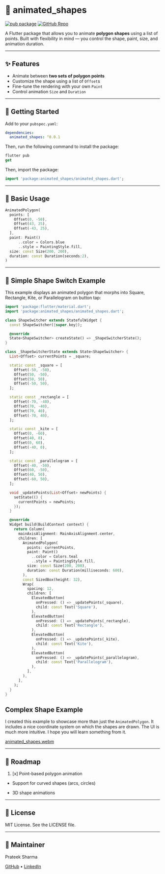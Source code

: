# 🔷 animated_shapes

[![pub package](https://img.shields.io/pub/v/animated_shapes.svg)](https://pub.dev/packages/animated_shapes)
[![GitHub Repo](https://img.shields.io/badge/source-GitHub-blue)](https://github.com/TechieBlossom/animated_shapes)

A Flutter package that allows you to animate **polygon shapes** using a list of points. Built with flexibility in mind —
you control the shape, paint, size, and animation duration.

---

## ✨ Features

- Animate between **two sets of polygon points**
- Customize the shape using a list of `Offset`s
- Fine-tune the rendering with your own `Paint`
- Control animation `Size` and `Duration`

---

## 🚀 Getting Started

Add to your `pubspec.yaml`:

```yaml
dependencies:
  animated_shapes: ^0.0.1
```

Then, run the following command to install the package:

```dart
flutter pub
get
```

Then, import the package:

```dart
import 'package:animated_shapes/animated_shapes.dart';
```

---

## 🧩 Basic Usage

```dart
AnimatedPolygon(
  points: [
    Offset(0, -50),
    Offset(43, 25),
    Offset(-43, 25),
  ],
  paint: Paint()
      ..color = Colors.blue
      ..style = PaintingStyle.fill,
  size: const Size(200, 200),
  duration: const Duration(seconds:2),
)
```

---

## 🧪 Simple Shape Switch Example

This example displays an animated polygon that morphs into Square, Rectangle, Kite, or Parallelogram on button tap:

```dart
import 'package:flutter/material.dart';
import 'package:animated_shapes/animated_shapes.dart';

class ShapeSwitcher extends StatefulWidget {
  const ShapeSwitcher({super.key});

  @override
  State<ShapeSwitcher> createState() => _ShapeSwitcherState();
}

class _ShapeSwitcherState extends State<ShapeSwitcher> {
  List<Offset> currentPoints = _square;

  static const _square = [
    Offset(-50, -50),
    Offset(50, -50),
    Offset(50, 50),
    Offset(-50, 50),
  ];

  static const _rectangle = [
    Offset(-70, -40),
    Offset(70, -40),
    Offset(70, 40),
    Offset(-70, 40),
  ];

  static const _kite = [
    Offset(0, -60),
    Offset(40, 0),
    Offset(0, 60),
    Offset(-40, 0),
  ];

  static const _parallelogram = [
    Offset(-40, -50),
    Offset(60, -50),
    Offset(40, 50),
    Offset(-60, 50),
  ];

  void _updatePoints(List<Offset> newPoints) {
    setState(() {
      currentPoints = newPoints;
    });
  }

  @override
  Widget build(BuildContext context) {
    return Column(
      mainAxisAlignment: MainAxisAlignment.center,
      children: [
        AnimatedPolygon(
          points: currentPoints,
          paint: Paint()
            ..color = Colors.teal
            ..style = PaintingStyle.fill,
          size: const Size(200, 200),
          duration: const Duration(milliseconds: 600),
        ),
        const SizedBox(height: 32),
        Wrap(
          spacing: 12,
          children: [
            ElevatedButton(
              onPressed: () => _updatePoints(_square),
              child: const Text('Square'),
            ),
            ElevatedButton(
              onPressed: () => _updatePoints(_rectangle),
              child: const Text('Rectangle'),
            ),
            ElevatedButton(
              onPressed: () => _updatePoints(_kite),
              child: const Text('Kite'),
            ),
            ElevatedButton(
              onPressed: () => _updatePoints(_parallelogram),
              child: const Text('Parallelogram'),
            ),
          ],
        ),
      ],
    );
  }
}
```

## Complex Shape Example

I created this example to showcase more than just the `AnimatedPolygon`. It includes a nice coordinate system on which
the shapes are drawn. The UI is much more intuitive. I hope you will learn something from it.

[animated_shapes.webm](https://github.com/user-attachments/assets/671ef9a6-fb96-494c-b804-793b2a6ea575)

---

## 🔭 Roadmap

1. [x] Point-based polygon animation

- Support for curved shapes (arcs, circles)

- 3D shape animations

---

## 📜 License

MIT License. See the LICENSE file.

---

## 🙌 Maintainer

Prateek Sharma

[GitHub](https://github.com/TechieBlossom) • [LinkedIn](https://www.linkedin.com/in/prateeksharma1712)

